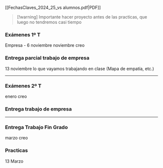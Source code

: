 [[FechasClaves_2024_25_vs alumnos.pdf|PDF]]


>[!warning] Importante 
>hacer proyecto antes de las practicas, que luego no tendremos casi tiempo

### Exámenes 1º T
Empresa - 6 noviembre
noviembre creo

### Entrega parcial trabajo de empresa
13 noviembre
lo que vayamos trabajando en clase (Mapa de empatía, etc.)

---

### Exámenes 2º T
enero creo

### Entrega trabajo de empresa


---
### Entrega Trabajo Fin Grado
marzo creo

### Practicas
13 Marzo

